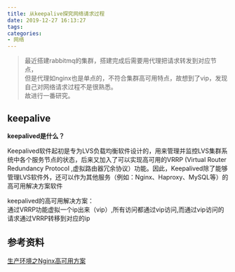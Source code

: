 ```yaml
---
title: 从keepalive探究网络请求过程
date: 2019-12-27 16:13:27
tags:
categories:
- 网络
---
```


>最近搭建rabbitmq的集群，搭建完成后需要用代理把请求转发到对应节点，  
但是代理如nginx也是单点的，不符合集群高可用特点，故想到了vip，发现自己对网络请求过程不是很熟悉。  
故进行一番研究。

<!--more-->
## keepalive
**keepalived是什么？**

Keepalived软件起初是专为LVS负载均衡软件设计的，用来管理并监控LVS集群系统中各个服务节点的状态，后来又加入了可以实现高可用的VRRP (Virtual Router Redundancy Protocol ,虚拟路由器冗余协议）功能。因此，Keepalived除了能够管理LVS软件外，还可以作为其他服务（例如：Nginx、Haproxy、MySQL等）的高可用解决方案软件

keepalived的高可用解决方案：  
通过VRRP功能虚拟一个ip出来（vip）,所有访问都通过vip访问,而通过vip访问的请求通过VRRP转移到对应的ip

## 参考资料
[生产环境之Nginx高可用方案](https://www.cnblogs.com/SimpleWu/p/11004902.html)